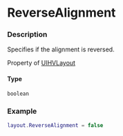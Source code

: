 # ReverseAlignment
### Description
Specifies if the alignment is reversed.

Property of [UIHVLayout](/classes/UIHVLayout/)

#### Type
`boolean`

### Example
```lua
layout.ReverseAlignment = false
```
